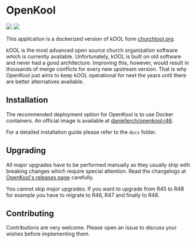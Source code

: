 # OpenKool

[![](https://images.microbadger.com/badges/image/daniellerch/openkool:r46.svg)](https://microbadger.com/images/daniellerch/openkool:r46 "Get your own image badge on microbadger.com")
[![](https://images.microbadger.com/badges/version/daniellerch/openkool:r46.svg)](https://microbadger.com/images/daniellerch/openkool:r46 "Get your own version badge on microbadger.com")

This application is a dockerized version of kOOL form [churchtool.org](http://www.churchtool.org).

kOOL is the most advanced open source church organization software which is currently available.
Unfortunately, kOOL is built on old software and never had a good architecture. Improving this, however, would result in thousands of merge conflicts for every new upstream version. That is why OpenKool just aims to keep kOOL operational for next the years until there are better alternatives available.

## Installation
The recommended deployment option for OpenKool is to use Docker containers. An official image is available at [daniellerch/openkool:r46](https://hub.docker.com/r/daniellerch/openkool).

For a detailed installation guide please refer to the `docs` folder.


## Upgrading
All major upgrades have to be performed manually as they usually ship with breaking changes which require special attention. Read the changelogs at [OpenKool's releases page](https://github.com/daniel-lerch/openkool/releases) carefully.

You cannot skip major upgrades. If you want to upgrade from R45 to R48 for example you have to migrate to R46, R47 and finally to R48.

## Contributing
Contributions are very welcome. Please open an issue to discuss your wishes before implementing them.
